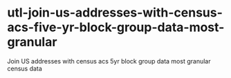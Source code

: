 # utl-join-us-addresses-with-census-acs-five-yr-block-group-data-most-granular
Join US addresses with census acs 5yr block group data most granular census data
